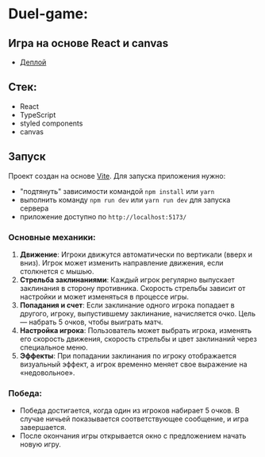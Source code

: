 # Duel-game:

## Игра на основе React и canvas

- [Деплой](https://duel-game-mu.vercel.app/)

## Стек:

- React
- TypeScript
- styled components
- canvas

## Запуск

Проект создан на основе [Vite](https://vitejs.dev/). Для запуска приложения нужно:

- "подтянуть" зависимости командой `npm install` или `yarn`
- выполнить команду `npm run dev` или `yarn run dev` для запуска сервера
- приложение доступно по `http://localhost:5173/`

### Основные механики:

1.  **Движение**: Игроки движутся автоматически по вертикали (вверх и вниз). Игрок может изменить направление движения, если столкнется с мышью.
2.  **Стрельба заклинаниями**: Каждый игрок регулярно выпускает заклинания в сторону противника. Скорость стрельбы зависит от настройки и может изменяться в процессе игры.
3.  **Попадания и счет**: Если заклинание одного игрока попадает в другого, игроку, выпустившему заклинание, начисляется очко. Цель — набрать 5 очков, чтобы выиграть матч.
4.  **Настройка игрока**: Пользователь может выбрать игрока, изменять его скорость движения, скорость стрельбы и цвет заклинаний через специальное меню.
5.  **Эффекты**: При попадании заклинания по игроку отображается визуальный эффект, а игрок временно меняет свое выражение на «недовольное».

### Победа:

- Победа достигается, когда один из игроков набирает 5 очков. В случае ничьей показывается соответствующее сообщение, и игра завершается.
- После окончания игры открывается окно с предложением начать новую игру.
